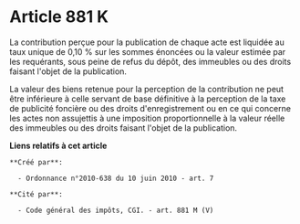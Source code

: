 # Article 881 K

La contribution perçue pour la publication de chaque acte est liquidée au taux unique de 0,10 % sur les sommes énoncées ou la
valeur estimée par les requérants, sous peine de refus du dépôt, des immeubles ou des droits faisant l'objet de la
publication. 

La valeur des biens retenue pour la perception de la contribution ne peut être inférieure à celle servant de base définitive
à la perception de la taxe de publicité foncière ou des droits d'enregistrement ou en ce qui concerne les actes non
assujettis à une imposition proportionnelle à la valeur réelle des immeubles ou des droits faisant l'objet de la publication.

**Liens relatifs à cet article**

	**Créé par**:

	  - Ordonnance n°2010-638 du 10 juin 2010 - art. 7

	**Cité par**:

	  - Code général des impôts, CGI. - art. 881 M (V)
